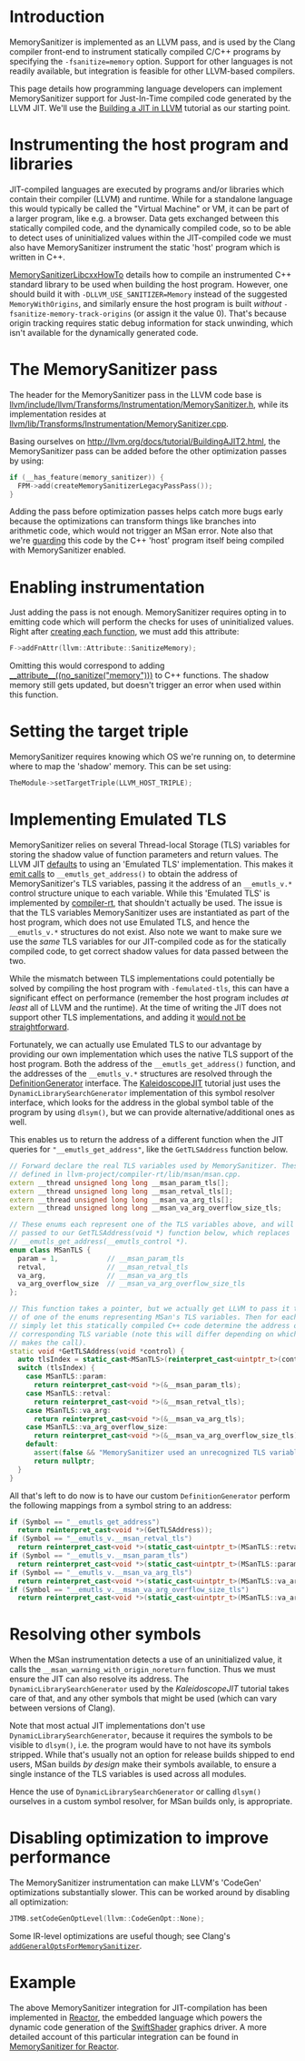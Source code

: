 # Introduction

MemorySanitizer is implemented as an LLVM pass, and is used by the Clang compiler front-end to instrument statically compiled C/C++ programs by specifying the `-fsanitize=memory` option. Support for other languages is not readily available, but integration is feasible for other LLVM-based compilers.

This page details how programming language developers can implement MemorySanitizer support for Just-In-Time compiled code generated by the LLVM JIT. We'll use the [Building a JIT in LLVM](http://llvm.org/docs/tutorial/BuildingAJIT1.html) tutorial as our starting point.

# Instrumenting the host program and libraries

JIT-compiled languages are executed by programs and/or libraries which contain their compiler (LLVM) and runtime. While for a standalone language this would typically be called the "Virtual Machine" or VM, it can be part of a larger program, like e.g. a browser. Data gets exchanged between this statically compiled code, and the dynamically compiled code, so to be able to detect uses of uninitialized values within the JIT-compiled code we must also have MemorySanitizer instrument the static 'host' program which is written in C++.

[MemorySanitizerLibcxxHowTo](MemorySanitizerLibcxxHowTo.md) details how to compile an instrumented C++ standard library to be used when building the host program. However, one should build it with `-DLLVM_USE_SANITIZER=Memory` instead of the suggested `MemoryWithOrigins`, and similarly ensure the host program is built _without_ `-fsanitize-memory-track-origins` (or assign it the value 0). That's because origin tracking requires static debug information for stack unwinding, which isn't available for the dynamically generated code.

# The MemorySanitizer pass

The header for the MemorySanitizer pass in the LLVM code base is [llvm/include/llvm/Transforms/Instrumentation/MemorySanitizer.h](https://github.com/llvm/llvm-project/blob/master/llvm/include/llvm/Transforms/Instrumentation/MemorySanitizer.h), while its implementation resides at [llvm/lib/Transforms/Instrumentation/MemorySanitizer.cpp](https://github.com/llvm/llvm-project/blob/master/llvm/lib/Transforms/Instrumentation/MemorySanitizer.cpp).

Basing ourselves on http://llvm.org/docs/tutorial/BuildingAJIT2.html, the MemorySanitizer pass can be added before the other optimization passes by using:

```C++
if (__has_feature(memory_sanitizer)) {
  FPM->add(createMemorySanitizerLegacyPassPass());
}
```
Adding the pass before optimization passes helps catch more bugs early because the optimizations can transform things like branches into arithmetic code, which would not trigger an MSan error. Note also that we're [guarding](https://clang.llvm.org/docs/MemorySanitizer.html#has-feature-memory-sanitizer) this code by the C++ 'host' program itself being compiled with MemorySanitizer enabled.

# Enabling instrumentation

Just adding the pass is not enough. MemorySanitizer requires opting in to emitting code which will perform the checks for uses of uninitialized values. Right after [creating each function](http://llvm.org/docs/tutorial/MyFirstLanguageFrontend/LangImpl03.html#function-code-generation), we must add this attribute:

```C++
F->addFnAttr(llvm::Attribute::SanitizeMemory);
```

Omitting this would correspond to adding [\_\_attribute\_\_((no_sanitize("memory")))](https://clang.llvm.org/docs/MemorySanitizer.html#attribute-no-sanitize-memory) to C++ functions. The shadow memory still gets updated, but doesn't trigger an error when used within this function.

# Setting the target triple

MemorySanitizer requires knowing which OS we're running on, to determine where to map the 'shadow' memory. This can be set using:

```C++
TheModule->setTargetTriple(LLVM_HOST_TRIPLE);
```

# Implementing Emulated TLS

MemorySanitizer relies on several Thread-local Storage (TLS) variables for storing the shadow value of function parameters and return values. The LLVM JIT [defaults](https://github.com/llvm/llvm-project/blob/6154c4115cd4b78d0171892aac21e340e72e32bd/llvm/include/llvm/ExecutionEngine/Orc/JITTargetMachineBuilder.h#L38) to using an 'Emulated TLS' implementation. This makes it [emit calls](https://github.com/llvm/llvm-project/blob/6154c4115cd4b78d0171892aac21e340e72e32bd/llvm/lib/CodeGen/SelectionDAG/TargetLowering.cpp#L7354) to `__emutls_get_address()` to obtain the address of MemorySanitizer's TLS variables, passing it the address of an `__emutls_v.*` control structure unique to each variable. While this 'Emulated TLS' is implemented by [compiler-rt](https://compiler-rt.llvm.org/), that shouldn't actually be used. The issue is that the TLS variables MemorySanitizer uses are instantiated as part of the host program, which does not use Emulated TLS, and hence the `__emutls_v.*` structures do not exist. Also note we want to make sure we use the _same_ TLS variables for our JIT-compiled code as for the statically compiled code, to get correct shadow values for data passed between the two.

While the mismatch between TLS implementations could potentially be solved by compiling the host program with `-femulated-tls`, this can have a significant effect on performance (remember the host program includes _at least_ all of LLVM and the runtime). At the time of writing the JIT does not support other TLS implementations, and adding it [would not be straightforward](https://www.akkadia.org/drepper/tls.pdf).

Fortunately, we can actually use Emulated TLS to our advantage by providing our own implementation which uses the native TLS support of the host program. Both the address of the `__emutls_get_address()` function, and the addresses of the `__emutls_v.*` structures are resolved through the [DefinitionGenerator](https://github.com/llvm/llvm-project/blob/6154c4115cd4b78d0171892aac21e340e72e32bd/llvm/include/llvm/ExecutionEngine/Orc/Core.h#L787) interface. The [KaleidoscopeJIT](http://llvm.org/docs/tutorial/BuildingAJIT1.html#kaleidoscopejit) tutorial just uses the `DynamicLibrarySearchGenerator` implementation of this symbol resolver interface, which looks for the address in the global symbol table of the program by using `dlsym()`, but we can provide alternative/additional ones as well.

This enables us to return the address of a different function when the JIT queries for `"__emutls_get_address"`, like the `GetTLSAddress` function below.

```C++
// Forward declare the real TLS variables used by MemorySanitizer. These are
// defined in llvm-project/compiler-rt/lib/msan/msan.cpp.
extern __thread unsigned long long __msan_param_tls[];
extern __thread unsigned long long __msan_retval_tls[];
extern __thread unsigned long long __msan_va_arg_tls[];
extern __thread unsigned long long __msan_va_arg_overflow_size_tls;

// These enums each represent one of the TLS variables above, and will be
// passed to our GetTLSAddress(void *) function below, which replaces
// __emutls_get_address(__emutls_control *).
enum class MSanTLS {
  param = 1,            // __msan_param_tls
  retval,               // __msan_retval_tls
  va_arg,               // __msan_va_arg_tls
  va_arg_overflow_size  // __msan_va_arg_overflow_size_tls
};

// This function takes a pointer, but we actually get LLVM to pass it the value
// of one of the enums representing MSan's TLS variables. Then for each enum we
// simply let this statically compiled C++ code determine the address of the
// corresponding TLS variable (note this will differ depending on which thread
// makes the call).
static void *GetTLSAddress(void *control) {
  auto tlsIndex = static_cast<MSanTLS>(reinterpret_cast<uintptr_t>(control));
  switch (tlsIndex) {
    case MSanTLS::param:
      return reinterpret_cast<void *>(&__msan_param_tls);
    case MSanTLS::retval:
      return reinterpret_cast<void *>(&__msan_retval_tls);
    case MSanTLS::va_arg:
      return reinterpret_cast<void *>(&__msan_va_arg_tls);
    case MSanTLS::va_arg_overflow_size:
      return reinterpret_cast<void *>(&__msan_va_arg_overflow_size_tls);
    default:
      assert(false && "MemorySanitizer used an unrecognized TLS variable");
      return nullptr;
  }
}
```

All that's left to do now is to have our custom `DefinitionGenerator` perform the following mappings from a symbol string to an address:

```C++
if (Symbol == "__emutls_get_address")
  return reinterpret_cast<void *>(GetTLSAddress));
if (Symbol == "__emutls_v.__msan_retval_tls")
  return reinterpret_cast<void *>(static_cast<uintptr_t>(MSanTLS::retval)));
if (Symbol == "__emutls_v.__msan_param_tls")
  return reinterpret_cast<void *>(static_cast<uintptr_t>(MSanTLS::param)));
if (Symbol == "__emutls_v.__msan_va_arg_tls")
  return reinterpret_cast<void *>(static_cast<uintptr_t>(MSanTLS::va_arg)));
if (Symbol == "__emutls_v.__msan_va_arg_overflow_size_tls")
  return reinterpret_cast<void *>(static_cast<uintptr_t>(MSanTLS::va_arg_overflow_size)));
```

# Resolving other symbols

When the MSan instrumentation detects a use of an uninitialized value, it calls the `__msan_warning_with_origin_noreturn` function. Thus we must ensure the JIT can also resolve its address. The `DynamicLibrarySearchGenerator` used by the _KaleidoscopeJIT_ tutorial takes care of that, and any other symbols that might be used (which can vary between versions of Clang).

Note that most actual JIT implementations don't use `DynamicLibrarySearchGenerator`, because it requires the symbols to be visible to `dlsym()`, i.e. the program would have to not have its symbols stripped. While that's usually not an option for release builds shipped to end users, MSan builds _by design_ make their symbols available, to ensure a single instance of the TLS variables is used across all modules.

Hence the use of `DynamicLibrarySearchGenerator` or calling `dlsym()` ourselves in a custom symbol resolver, for MSan builds only, is appropriate.

# Disabling optimization to improve performance

The MemorySanitizer instrumentation can make LLVM's 'CodeGen' optimizations substantially slower. This can be worked around by disabling all optimization:

```C++
JTMB.setCodeGenOptLevel(llvm::CodeGenOpt::None);
```

Some IR-level optimizations are useful though; see Clang's [`addGeneralOptsForMemorySanitizer`](https://github.com/llvm/llvm-project/blob/6154c4115cd4b78d0171892aac21e340e72e32bd/clang/lib/CodeGen/BackendUtil.cpp#L329).

# Example

The above MemorySanitizer integration for JIT-compilation has been implemented in [Reactor](https://cs.opensource.google/swiftshader/SwiftShader/+/master:docs/Reactor.md), the embedded language which powers the dynamic code generation of the [SwiftShader](https://cs.opensource.google/swiftshader/SwiftShader) graphics driver. A more detailed account of this particular integration can be found in [MemorySanitizer for Reactor](https://docs.google.com/document/d/10Nxai_bsEhcK1Tzh4yEpV1lqY_ozuS7w8Nqx7rl_KAw/edit?usp=sharing).